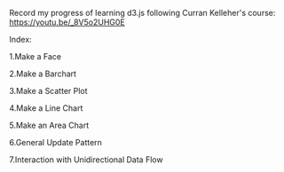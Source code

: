Record my progress of learning d3.js following Curran Kelleher's course: https://youtu.be/_8V5o2UHG0E


Index:

1.Make a Face

2.Make a Barchart

3.Make a Scatter Plot

4.Make a Line Chart

5.Make an Area Chart

6.General Update Pattern

7.Interaction with Unidirectional Data Flow

